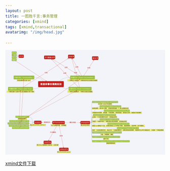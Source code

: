 ```yaml
---
layout: post
title: 一图胜千言:事务管理
categories: [xmind]
tags: [xmind,transactional]
avatarimg: "/img/head.jpg"

---
```


![](/mind/transaction.png)


[xmind文件下载](/mind/transaction.xmind)
